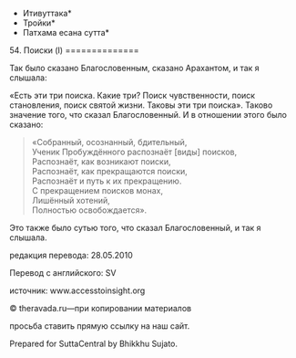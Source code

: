 * Итивуттака*
* Тройки*
* Патхама есана сутта*

54\. Поиски \(I\)
\=\=\=\=\=\=\=\=\=\=\=\=\=\=

Так было сказано Благословенным, сказано Арахантом, и так я слышала:

«Есть эти три поиска\. Какие три? Поиск чувственности, поиск становления, поиск святой жизни\. Таковы эти три поиска»\. Таково значение того, что сказал Благословенный\. И в отношении этого было сказано:

> «Собранный, осознанный, бдительный,  
> Ученик Пробуждённого распознаёт \[виды\] поисков,  
> Распознаёт, как возникают поиски,  
> Распознаёт, как прекращаются поиски,  
> Распознаёт и путь к их прекращению\.  
> С прекращением поисков монах,  
> Лишённый хотений,  
> Полностью освобождается»\.

Это также было сутью того, что сказал Благословенный, и так я слышала\.

редакция перевода: 28\.05\.2010

Перевод с английского: SV

источник: www\.accesstoinsight\.org

© theravada\.ru—при копировании материалов

просьба ставить прямую ссылку на наш сайт\.

Prepared for SuttaCentral by Bhikkhu Sujato\.
